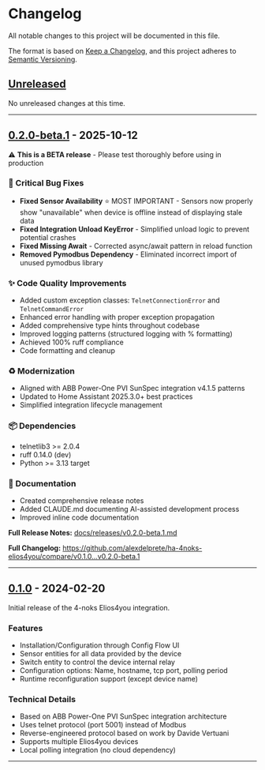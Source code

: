 # Changelog

All notable changes to this project will be documented in this file.

The format is based on [Keep a Changelog](https://keepachangelog.com/en/1.0.0/),
and this project adheres to [Semantic Versioning](https://semver.org/spec/v2.0.0.html).

## [Unreleased]

No unreleased changes at this time.

---

## [0.2.0-beta.1] - 2025-10-12

⚠️ **This is a BETA release** - Please test thoroughly before using in production

### 🐛 Critical Bug Fixes

- **Fixed Sensor Availability** ⭐ MOST IMPORTANT - Sensors now properly show "unavailable" when device is offline instead of displaying stale data
- **Fixed Integration Unload KeyError** - Simplified unload logic to prevent potential crashes
- **Fixed Missing Await** - Corrected async/await pattern in reload function
- **Removed Pymodbus Dependency** - Eliminated incorrect import of unused pymodbus library

### ✨ Code Quality Improvements

- Added custom exception classes: `TelnetConnectionError` and `TelnetCommandError`
- Enhanced error handling with proper exception propagation
- Added comprehensive type hints throughout codebase
- Improved logging patterns (structured logging with % formatting)
- Achieved 100% ruff compliance
- Code formatting and cleanup

### ♻️ Modernization

- Aligned with ABB Power-One PVI SunSpec integration v4.1.5 patterns
- Updated to Home Assistant 2025.3.0+ best practices
- Simplified integration lifecycle management

### 📦 Dependencies

- telnetlib3 >= 2.0.4
- ruff 0.14.0 (dev)
- Python >= 3.13 target

### 📝 Documentation

- Created comprehensive release notes
- Added CLAUDE.md documenting AI-assisted development process
- Improved inline code documentation

**Full Release Notes:** [docs/releases/v0.2.0-beta.1.md](docs/releases/v0.2.0-beta.1.md)

**Full Changelog:** https://github.com/alexdelprete/ha-4noks-elios4you/compare/v0.1.0...v0.2.0-beta.1

---

## [0.1.0] - 2024-02-20

Initial release of the 4-noks Elios4you integration.

### Features

- Installation/Configuration through Config Flow UI
- Sensor entities for all data provided by the device
- Switch entity to control the device internal relay
- Configuration options: Name, hostname, tcp port, polling period
- Runtime reconfiguration support (except device name)

### Technical Details

- Based on ABB Power-One PVI SunSpec integration architecture
- Uses telnet protocol (port 5001) instead of Modbus
- Reverse-engineered protocol based on work by Davide Vertuani
- Supports multiple Elios4you devices
- Local polling integration (no cloud dependency)

---

[Unreleased]: https://github.com/alexdelprete/ha-4noks-elios4you/compare/v0.2.0-beta.1...HEAD
[0.2.0-beta.1]: https://github.com/alexdelprete/ha-4noks-elios4you/compare/v0.1.0...v0.2.0-beta.1
[0.1.0]: https://github.com/alexdelprete/ha-4noks-elios4you/releases/tag/v0.1.0
